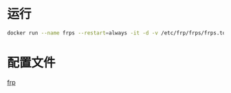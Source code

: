 # 运行
```bash
docker run --name frps --restart=always -it -d -v /etc/frp/frps/frps.toml://etc/frp/frps/frps.toml --network host yancccccc/frps:latest
```

# 配置文件
[frp](https://gofrp.org/zh-cn/docs/examples/)
